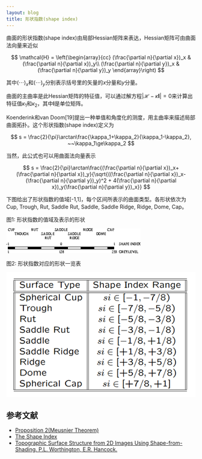 ```yaml
---
layout: blog
title: 形状指数(shape index)
---
```


曲面的形状指数(shape index)由局部Hessian矩阵来表达，Hessian矩阵可由曲面法向量来近似

$$
\mathcal{H} = \left(\begin{array}{cc}
(\frac{\partial n}{\partial x})_x & (\frac{\partial n}{\partial x})_y\\
(\frac{\partial n}{\partial y})_x & (\frac{\partial n}{\partial y})_y
\end{array}\right)
$$

其中$(\cdots)_x$和$(\cdots)_y$分别表示括号里的矢量的$x$分量和$y$分量。

曲面的主曲率是此Hessian矩阵的特征值，可以通过解方程$\vert\mathcal{H}-\kappa\mathbf{I}\vert=0$来计算出特征值$\kappa_1$和$\kappa_2$，其中$\mathbf{I}$是单位矩阵。

Koenderink和van Doom[19]提出一种单值和角度化的测度，用主曲率来描述局部曲面拓扑。这个形状指数(shape index)定义为

$$
s = \frac{2}{\pi}\arctan\frac{\kappa_1+\kappa_2}{\kappa_1-\kappa_2}, ~~\kappa_1\ge\kappa_2
$$

当然，此公式也可以用曲面法向量表示

$$
s = \frac{2}{\pi}\arctan\frac{(\frac{\partial n}{\partial x})_x+(\frac{\partial n}{\partial x})_y}{\sqrt{((\frac{\partial n}{\partial x})_x-(\frac{\partial n}{\partial y})_y)^2 + 4(\frac{\partial n}{\partial x})_y(\frac{\partial n}{\partial y})_x}}
$$

下图给出了形状指数的值域[-1,1]，每个区间所表示的曲面类型。各形状依次为Cup, Trough, Rut, Saddle Rut, Saddle, Saddle Ridge, Ridge, Dome, Cap。

图1: 形状指数的值域及表示的形状

![](../img/shape_index.gif)

图2: 形状指数对应的形状一览表

![](../img/shape_index_range.png)

## 参考文献

  - [Proposition 2(Meusnier Theorem)](http://noodle.med.yale.edu/seminar/shi/lecture4.pdf)
  - [The Shape Index](http://homepages.inf.ed.ac.uk/rbf/CVonline/LOCAL_COPIES/WORTHINGTON/node6.html)
  - [Topographic Surface Structure from 2D Images Using Shape-from-Shading. P.L. Worthington, E.R. Hancock.](http://citeseerx.ist.psu.edu/viewdoc/download?doi=10.1.1.133.3427&rep=rep1&type=pdf)

